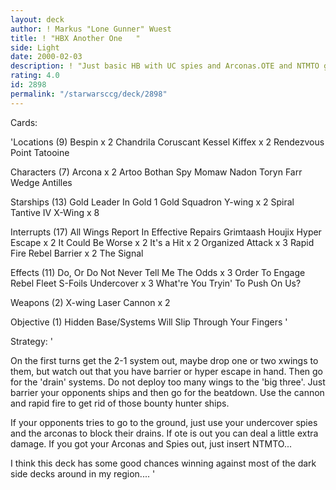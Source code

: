 ```yaml
---
layout: deck
author: ! Markus "Lone Gunner" Wuest
title: ! "HBX Another One   "
side: Light
date: 2000-02-03
description: ! "Just basic HB with UC spies and Arconas.OTE and NTMTO giving some extra damage."
rating: 4.0
id: 2898
permalink: "/starwarsccg/deck/2898"
---
```

Cards: 

'Locations (9)
Bespin x 2
Chandrila
Coruscant
Kessel
Kiffex x 2
Rendezvous Point
Tatooine

Characters (7)
Arcona x 2
Artoo
Bothan Spy
Momaw Nadon
Toryn Farr
Wedge Antilles

Starships (13)
Gold Leader In Gold 1
Gold Squadron Y-wing x 2
Spiral
Tantive IV
X-Wing x 8

Interrupts (17)
All Wings Report In
Effective Repairs
Grimtaash
Houjix
Hyper Escape x 2
It Could Be Worse x 2
It's a Hit x 2
Organized Attack x 3
Rapid Fire
Rebel Barrier x 2
The Signal

Effects (11)
Do, Or Do Not
Never Tell Me The Odds x 3
Order To Engage
Rebel Fleet
S-Foils
Undercover x 3
What're You Tryin' To Push On Us?

Weapons (2)
X-wing Laser Cannon x 2

Objective (1)
Hidden Base/Systems Will Slip Through Your Fingers
'

Strategy: '

On the first turns get the 2-1 system out, maybe
drop one or two xwings to them, but watch out that
you have barrier or hyper escape in hand. Then go
for the 'drain' systems. Do not deploy too many
wings to the 'big three'. Just barrier your opponents
ships and then go for the beatdown. Use the cannon and
rapid fire to get rid of those bounty hunter ships.

If your opponents tries to go to the ground, just use
your undercover spies and the arconas to block their
drains. If ote is out you can deal a little extra
damage. If you got your Arconas and Spies out, just
insert NTMTO...

I think this deck has some good chances winning
against most of the dark side decks around in
my region....
'
